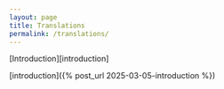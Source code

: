 ```yaml
---
layout: page
title: Translations
permalink: /translations/
---
```


[Introduction][introduction]

[introduction]({% post_url 2025-03-05-introduction %})
